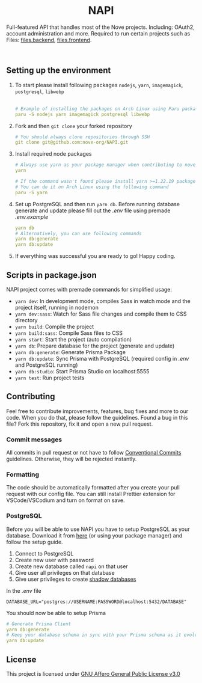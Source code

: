 <h1 align="center">NAPI</h1>

Full-featured API that handles most of the Nove projects. Including: OAuth2, account administration and more. Required to run certain projects such as Files: [files.backend](https://github.com/nove-org/files.backend), [files.frontend](https://github.com/nove-org/files.frontend).

<br />

## Setting up the environment
1. To start please install following packages `nodejs`, `yarn`, `imagemagick`, `postgresql`, `libwebp`<br/><br/>
   ```yml
   # Example of installing the packages on Arch Linux using Paru package manager
   paru -S nodejs yarn imagemagick postgresql libwebp
   ```
2. Fork and then `git clone` your forked repository
   ```yml
   # You should always clone repositories through SSH
   git clone git@github.com:nove-org/NAPI.git
   ```
4. Install required node packages
   ```yml
   # Always use yarn as your package manager when contributing to nove-org projects
   yarn
   
   # If the command wasn't found please install yarn >=1.22.19 package manager
   # You can do it on Arch Linux using the following command
   paru -S yarn
6. Set up PostgreSQL and then run `yarn db`. Before running database generate and update please fill out the *.env* file using premade *.env.example*
   ```yml
   yarn db
   # Alternatively, you can use following commands
   yarn db:generate
   yarn db:update
   ```
7. If everything was successful you are ready to go! Happy coding.

## Scripts in package.json
NAPI project comes with premade commands for simplified usage:
 - `yarn dev`: In development mode, compiles Sass in watch mode and the project itself, running in nodemon
 - `yarn dev:sass`: Watch for Sass file changes and compile them to CSS directory
 - `yarn build`: Compile the project
 - `yarn build:sass`: Compile Sass files to CSS
 - `yarn start`: Start the project (auto compilation)
 - `yarn db`: Prepare database for the project (generate and update)
 - `yarn db:generate`: Generate Prisma Package
 - `yarn db:update`: Sync Prisma with PostgreSQL (required config in *.env* and PostgreSQL running)
 - `yarn db:studio`: Start Prisma Studio on localhost:5555
 - `yarn test`: Run project tests

## Contributing
Feel free to contribute improvements, features, bug fixes and more to our code. When you do that, please follow the guidelines. Found a bug in this file? Fork this repository, fix it and open a new pull request.

### Commit messages
All commits in pull request or not have to follow [Conventional Commits](https://www.conventionalcommits.org/en/v1.0.0/#specification) guidelines. Otherwise, they will be rejected instantly.

### Formatting
The code should be automatically formatted after you create your pull request with our config file. You can still install Prettier extension for VSCode/VSCodium and turn on format on save.

### PostgreSQL
Before you will be able to use NAPI you have to setup PostgreSQL as your database. Download it from [here](https://www.postgresql.org/download/) (or using your package manager) and follow the setup guide.

1. Connect to PostgreSQL
2. Create new user with password
3. Create new database called `napi` on that user
4. Give user all privileges on that database
5. Give user privileges to create [shadow databases](https://www.prisma.io/docs/concepts/components/prisma-migrate/shadow-database#shadow-database-user-permissions)

In the *.env* file
```env
DATABASE_URL="postgres://USERNAME:PASSWORD@localhost:5432/DATABASE"
```

You should now be able to setup Prisma

```yml
# Generate Prisma Client
yarn db:generate
# Keep your database schema in sync with your Prisma schema as it evolves
yarn db:update
```

## License
This project is licensed under [GNU Affero General Public License v3.0](https://github.com/nove-org/NAPI/blob/main/LICENSE)

